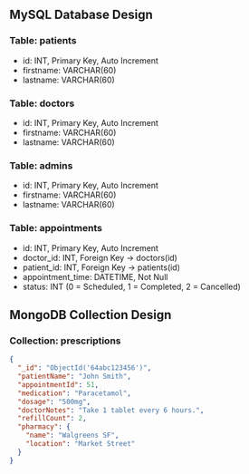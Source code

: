 ## MySQL Database Design

### Table: patients
- id: INT, Primary Key, Auto Increment
- firstname: VARCHAR(60)
- lastname: VARCHAR(60)

### Table: doctors
- id: INT, Primary Key, Auto Increment
- firstname: VARCHAR(60)
- lastname: VARCHAR(60)

### Table: admins
- id: INT, Primary Key, Auto Increment
- firstname: VARCHAR(60)
- lastname: VARCHAR(60)

### Table: appointments
- id: INT, Primary Key, Auto Increment
- doctor_id: INT, Foreign Key → doctors(id)
- patient_id: INT, Foreign Key → patients(id)
- appointment_time: DATETIME, Not Null
- status: INT (0 = Scheduled, 1 = Completed, 2 = Cancelled)



## MongoDB Collection Design

### Collection: prescriptions

```json
{
  "_id": "ObjectId('64abc123456')",
  "patientName": "John Smith",
  "appointmentId": 51,
  "medication": "Paracetamol",
  "dosage": "500mg",
  "doctorNotes": "Take 1 tablet every 6 hours.",
  "refillCount": 2,
  "pharmacy": {
    "name": "Walgreens SF",
    "location": "Market Street"
  }
}